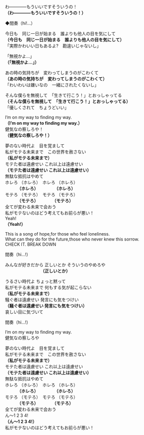 わ――――もういいですそういうの！  
**（わ――――もういいですそういうの！）**  

◆間奏（hi!…）

今日も　同じ一日が始まる　誰よりも他人の目を気にして  
**（今日も　同じ一日が始まる　誰よりも他人の目を気にして）**  
「実際かわいい日もあるよ?　勘違いじゃないし」  

「無視かよ…」  
**（「無視かよ…」）**  

あの時の気持ちが　変わってしまうのがこわくて  
**（あの時の気持ちが　変わってしまうのがこわくて）**  
「わいわいは嫌いなの　一緒にされたくないし」  

そんな僕らを無視して　「生きて行こう！」とおっしゃってる  
**（そんな僕らを無視して　「生きて行こう！」とおっしゃってる）**  
「優しくされて　ちょうどいい」  

I’m on my way to finding my way.  
**（I’m on my way to finding my way.）**  
健気なの察しろや！  
**（健気なの察しろや！）**  

夢のない時代よ　目を覚まして  
私がモテる未来まで　この世界を赦さない  
**（私がモテる未来まで）**  
モテた者は遠慮せい  これ以上は遠慮せい  
**（モテた者は遠慮せい これ以上は遠慮せい）**  
無駄な抵抗はやめて  
ホレろ （ホレろ）　ホレろ （ホレろ）  
　 　　**（ホレろ）　 　  　 　（ホレろ）**  
モテろ （モテろ）　モテろ （モテろ）  
　 　　**（モテろ）　 　　　（モテろ）**  
全てが変わる未来で会おう  
私がモテないのはどう考えてもお前らが悪い！  
Yeah!  
**（Yeah!）**

This is a song of hope,for those who feel loneliness.  
What can they do for the future,those who never knew this sorrow.  
CHECK IT. BREAK DOWN  

間奏（hi…!）

みんなが好きだから 正しいとか そういうのやめろや  
       　　　　　　　　          **（正しいとか）**  

うるさい時代よ ちょっと黙って  
私がモテる未来まで 何もする気が起こらない  
**（私がモテる未来まで）**  
騒ぐ者は遠慮せい 発言にも気をつけい  
**（騒ぐ者は遠慮せい 発言にも気をつけい）**  
哀しい目に気づいて  

間奏（hi…!）

I’m on my way to finding my way.  
健気なの察しろや  

夢のない時代よ　目を覚まして  
私がモテる未来まで　この世界を赦さない  
**（私がモテる未来まで）**  
モテた者は遠慮せい  これ以上は遠慮せい  
**（モテた者は遠慮せい これ以上は遠慮せい）**  
無駄な抵抗はやめて  
ホレろ （ホレろ）　ホレろ （ホレろ）  
　 　　**（ホレろ）　 　  　 　（ホレろ）**  
モテろ （モテろ）　モテろ （モテろ）  
　 　　**（モテろ）　 　　　（モテろ）**    
全てが変わる未来で会おう  
ん～1 2 3 4!  
**（ん～1 2 3 4!）**  
私がモテないのはどう考えてもお前らが悪い！
